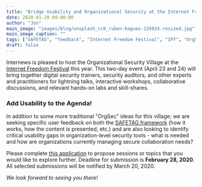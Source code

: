 ```yaml
---
title: "Bridge Usability and Organizational Security at the Internet Freedom Festival's first-ever Organizational Security Village!"
date: 2020-01-20 09:00:00
author: "Jon"
main_image: "images/blog/unsplash_cc0_ruben-bagues-135824.resized.jpg" # 342px × 178p ~2x1
main_image_caption: ""
tags: ["SAFETAG", "feedback", "Internet Freedom Festival", "IFF", "OrgSec"]
draft: false
---
```


Internews is pleased to host the Organizational Security Village at the [Internet Freedom Festival](https://internetfreedomfestival.org/) this year. This two-day event (April 23 and 24) will bring together digital security trainers, security auditors, and other experts and practitioners for lightning talks, interactive workshops, collaborative discussions, and relevant hands-on labs and skill-shares.

### Add Usability to the Agenda!

In addition to some more traditional "OrgSec" ideas for this village; we are seeking specific user feedback on both the [SAFETAG framework](https://SAFETAG.org) (how it works, how the content is presented, etc.) and are also looking to identify critical usability gaps in organization-level security tools - what is needed and how are organizations currently managing secure collaboration needs?

Please complete [this application](https://forms.gle/AiLgB9PHdq3ka3Tt9) to propose sessions or topics that you would like to explore further. Deadline for submission is **February 28, 2020**. All selected submissions will be notified by March 20, 2020.

*We look forward to seeing you there!*

